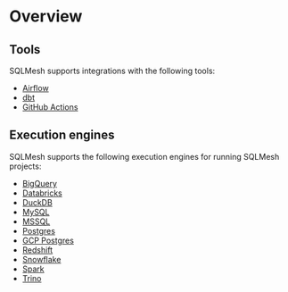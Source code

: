 # Overview

## Tools
SQLMesh supports integrations with the following tools:

* [Airflow](airflow.md)
* [dbt](dbt.md)
* [GitHub Actions](github.md)

## Execution engines
SQLMesh supports the following execution engines for running SQLMesh projects:

* [BigQuery](./engines/bigquery.md)
* [Databricks](./engines/databricks.md)
* [DuckDB](./engines/duckdb.md)
* [MySQL](./engines/mysql.md)
* [MSSQL](./engines/mssql.md)
* [Postgres](./engines/postgres.md)
* [GCP Postgres](./engines/gcp-postgres.md)
* [Redshift](./engines/redshift.md)
* [Snowflake](./engines/snowflake.md)
* [Spark](./engines/spark.md)
* [Trino](./engines/trino.md)
